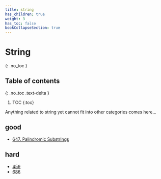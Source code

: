 ```yaml
---
title: string
has_children: true
weight: 3
has_toc: false
bookCollapseSection: true
---
```

# String
{: .no_toc }

## Table of contents
{: .no_toc .text-delta }

1. TOC
{:toc}

Anything related to string yet cannot fit into other categories comes here...

## good
- [647. Palindromic Substrings](/docs/647)

## hard
- [459](/docs/459)
- [686](/docs/686)